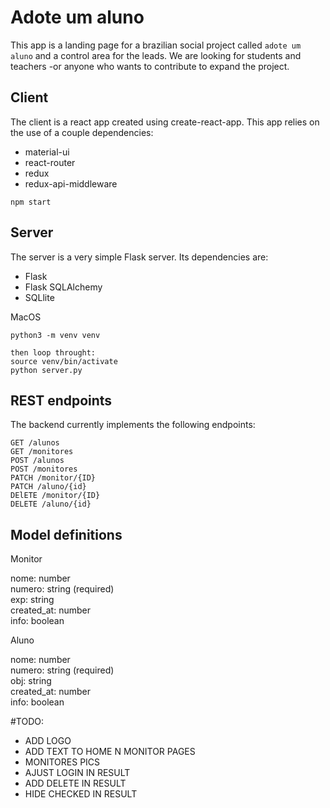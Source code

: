 # Adote um aluno

This app is a landing page for a brazilian social project called ```adote um aluno``` and a control area for the leads. We are looking for students and teachers -or anyone who wants to contribute to expand the project.
## Client

The client is a react app created using create-react-app. This app relies on the use of a couple dependencies:

- material-ui
- react-router
- redux
- redux-api-middleware

```npm start```

## Server

The server is a very simple Flask server. Its dependencies are:

- Flask
- Flask SQLAlchemy
- SQLlite


MacOS
```
python3 -m venv venv

then loop throught: 
source venv/bin/activate
python server.py
```

## REST endpoints

The backend currently implements the following endpoints:
```
GET /alunos
GET /monitores
POST /alunos
POST /monitores
PATCH /monitor/{ID}
PATCH /aluno/{id}
DElETE /monitor/{ID}
DELETE /aluno/{id}
```

## Model definitions
Monitor

nome: number  
numero: string (required)  
exp: string  
created_at: number  
info: boolean

Aluno

nome: number  
numero: string (required)  
obj: string  
created_at: number  
info: boolean


#TODO:
- ADD LOGO
- ADD TEXT TO HOME N MONITOR PAGES
- MONITORES PICS
- AJUST LOGIN IN RESULT
- ADD DELETE IN RESULT
- HIDE CHECKED IN RESULT

